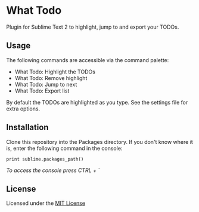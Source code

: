 What Todo
=========

Plugin for Sublime Text 2 to highlight, jump to and export your TODOs.

Usage
-----

The following commands are accessible via the command palette:

- What Todo: Highlight the TODOs
- What Todo: Remove highlight
- What Todo: Jump to next
- What Todo: Export list

By default the TODOs are highlighted as you type. See the settings file for extra options.

Installation
------------

Clone this repository into the Packages directory. If you don't know where it is, enter the following command in the console:

    print sublime.packages_path()

_To access the console press CTRL + `_

License
-------

Licensed under the [MIT License](http://www.opensource.org/licenses/mit-license.php)